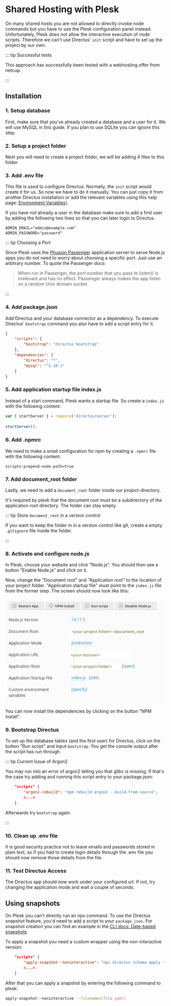 # Shared Hosting with Plesk

On many shared hosts you are not allowed to directly invoke node commands but you have to use the Plesk configuration
panel instead. Unfortunately, Plesk does not allow the interactive execution of node scripts. Therefore we can't use
Directus' `init` script and have to set up the project by our own.

::: tip Successful tests

This approach has successfully been tested with a webhosting offer from netcup.

:::

## Installation

### 1. Setup database

First, make sure that you've already created a database and a user for it. We will use MySQL in this guide. If you
plan to use SQLite you can ignore this step.

### 2. Setup a project folder

Next you will need to create a project folder, we will be adding 4 files to this folder. 

### 3. Add .env file

This file is used to configure Directus. Normally, the `init` script would create it for us. So now we have to do it
manually. You can just copy it from another Directus installation or add the relevant variables using this help page:
[Environment Variables](/self-hosted/config-options/)).

If you have not already a user in the database make sure to add a first user by adding the following two lines so that
you can later login to Directus.

```
ADMIN_EMAIL="admin@example.com"
ADMIN_PASSWORD="password"
```

::: tip Choosing a Port

Since Plesk uses the [Phusion Passenger](https://www.phusionpassenger.com/) application server to serve Node.js apps you
do not need to worry about choosing a specific port. Just use an arbitrary number. To quote the Passenger docs:

> When run in Passenger, the port number that you pass to listen() is irrelevant and has no effect. Passenger always
> makes the app listen on a random Unix domain socket.

:::

### 4. Add package.json

Add Directus and your database connector as a dependency. To execute Directus' `bootstrap` command you also have to add
a script entry for it.

```json
{
	"scripts": {
		"bootstrap": "directus bootstrap"
	},
	"dependencies": {
		"directus": "*",
		"mysql": "^2.18.1"
	}
}
```

### 5. Add application startup file index.js

Instead of a start command, Plesk wants a startup file. So create a `index.js` with the following content:

```js
var { startServer } = require('directus/server');

startServer();
```

### 6. Add .npmrc

We need to make a small configuration for npm by creating a `.npmrc` file with the following content:

```
scripts-prepend-node-path=true
```

### 7. Add document_root folder

Lastly, we need to add a `document_root` folder inside our project-directory.

It's required by plesk that the document root must be a subdirectory of the application root directory. The folder can
stay empty.

::: tip Store `document_root` in a version control

If you want to keep the folder in in a version control like git, create a empty `.gitignore` file inside the folder.

:::

### 8. Activate and configure node.js

In Plesk, choose your website and click "Node.js". You should then see a button "Enable Node.js" and click on it.

Now, change the "Document root" and "Application root" to the location of your project folder. "Application startup
file" must point to the `index.js` file from the former step. The screen should now look like this:

![Plesk Screenshot](../../assets/guides/installation/plesk-screenshot.png)

You can now install the dependencies by clicking on the button "NPM install".

### 9. Bootstrap Directus

To set up the database tables (and the first user) for Directus, click on the button "Run script" and input `bootstrap`.
You get the console output after the script has run through.

::: tip Current Issue of Argon2

You may run into an error of argon2 telling you that glibc is missing. If that's the case try adding and running this
script entry to your package.json:

```json
    "scripts" {
        "argon2-rebuild": "npm rebuild argon2 --build-from-source",
        <...>
    }

```

Afterwards try `bootstrap` again.

:::

### 10. Clean up .env file

It is good security practice not to leave emails and passwords stored in plain text, so if you had to create login details through the .env file you should now remove those details from the file.

### 11. Test Directus Access

The Directus app should now work under your configured url. If not, try changing the application mode and wait a couple
of seconds.

## Using snapshots

On Plesk you can't directly run an npx command. To use the Directus snapshot feature, you'd need to add a script to your
`package.json`. For snapshot creation you can find an example in the
[CLI docs: Date-based snapshots](/self-hosted/installation/plesk#snapshot-the-data-model)

To apply a snapshot you need a custom wrapper using the non-interactive version:

```json
    "scripts" {
    	"apply-snapshot--noninteractive": "npx directus schema apply --yes ./snapshots/\"$npm_config_filename\"",
        <...>
    }

```

After that you can apply a snapshot by entering the following command to plesk:

```sh
apply-snapshot--noninteractive --filename=[file.yaml]
```
